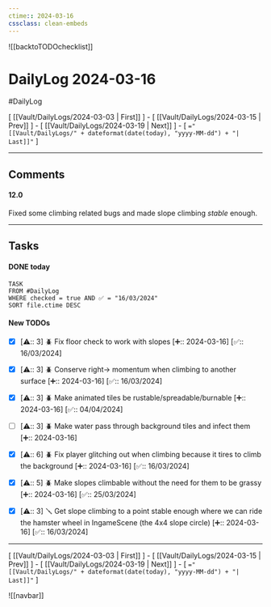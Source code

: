 ```yaml
---
ctime:: 2024-03-16
cssclass: clean-embeds
---
```

![[backtoTODOchecklist]]
# DailyLog 2024-03-16

#DailyLog

\[ [[Vault/DailyLogs/2024-03-03 | First]] \] - \[ [[Vault/DailyLogs/2024-03-15 | Prev]] \] - \[ [[Vault/DailyLogs/2024-03-19 | Next]] \] - \[ `="[[Vault/DailyLogs/" + dateformat(date(today), "yyyy-MM-dd") + "| Last]]"` \]

---

## Comments

#### 12.0

Fixed some climbing related bugs and made slope climbing *stable* enough.



---

## Tasks
#### DONE today
```dataview
TASK
FROM #DailyLog
WHERE checked = true AND ✅ = "16/03/2024"
SORT file.ctime DESC
```


#### New TODOs
- [x] [⚠️:: 3] 🪲 Fix floor check to work with slopes [➕:: 2024-03-16] [✅:: 16/03/2024]
- [x] [⚠️:: 3] 🪲 Conserve right-> momentum when climbing to another surface [➕:: 2024-03-16] [✅:: 16/03/2024]
- [x] [⚠️:: 3] 🪲 Make animated tiles be rustable/spreadable/burnable [➕:: 2024-03-16] [✅:: 04/04/2024]
- [ ] [⚠️:: 3] 🪲 Make water pass through background tiles and infect them [➕:: 2024-03-16]
- [x] [⚠️:: 6] 🪲 Fix player glitching out when climbing because it tires to climb the background [➕:: 2024-03-16] [✅:: 16/03/2024]
- [x] [⚠️:: 5] 🪲 Make slopes climbable without the need for them to be grassy [➕:: 2024-03-16] [✅:: 25/03/2024]
- [x] [⚠️:: 3] 🪛 Get slope climbing to a point stable enough where we can ride the hamster wheel in IngameScene (the 4x4 slope circle) [➕:: 2024-03-16] [✅:: 16/03/2024]



---

\[ [[Vault/DailyLogs/2024-03-03 | First]] \] - \[ [[Vault/DailyLogs/2024-03-15 | Prev]] \] - \[ [[Vault/DailyLogs/2024-03-19 | Next]] \] - \[ `="[[Vault/DailyLogs/" + dateformat(date(today), "yyyy-MM-dd") + "| Last]]"` \]

![[navbar]]



